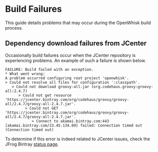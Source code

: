 # Build Failures

This guide details problems that may occur during the OpenWhisk build process.

## Dependency download failures from JCenter

Occasionally build failures occur when the JCenter repository is experiencing problems. An example of such a failure
is shown below.

```
FAILURE: Build failed with an exception.
* What went wrong:
A problem occurred configuring root project 'openwhisk'.
> Could not resolve all files for configuration ':classpath'.
   > Could not download groovy-all.jar (org.codehaus.groovy:groovy-all:2.4.7)
      > Could not get resource 'https://jcenter.bintray.com/org/codehaus/groovy/groovy-all/2.4.7/groovy-all-2.4.7.jar'.
         > Could not GET 'https://jcenter.bintray.com/org/codehaus/groovy/groovy-all/2.4.7/groovy-all-2.4.7.jar'.
            > Connect to akamai.bintray.com:443 [akamai.bintray.com/23.45.134.89] failed: Connection timed out (Connection timed out)
```

To determine if this error is indeed related to JCenter issues, check the JFrog Bintray
[status page](http://status.bintray.com/).
